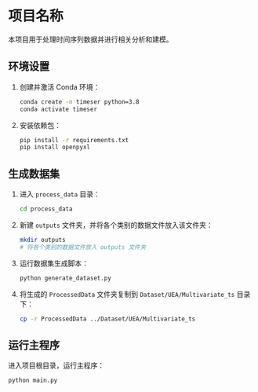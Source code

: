 # 项目名称

本项目用于处理时间序列数据并进行相关分析和建模。

## 环境设置

1. 创建并激活 Conda 环境：
    ```bash
    conda create -n timeser python=3.8
    conda activate timeser
    ```

2. 安装依赖包：
    ```bash
    pip install -r requirements.txt
    pip install openpyxl
    ```

## 生成数据集

1. 进入 `process_data` 目录：
    ```bash
    cd process_data
    ```

2. 新建 `outputs` 文件夹，并将各个类别的数据文件放入该文件夹：
    ```bash
    mkdir outputs
    # 将各个类别的数据文件放入 outputs 文件夹
    ```

3. 运行数据集生成脚本：
    ```bash
    python generate_dataset.py
    ```

4. 将生成的 `ProcessedData` 文件夹复制到 `Dataset/UEA/Multivariate_ts` 目录下：
    ```bash
    cp -r ProcessedData ../Dataset/UEA/Multivariate_ts
    ```

## 运行主程序

进入项目根目录，运行主程序：
```bash
python main.py
